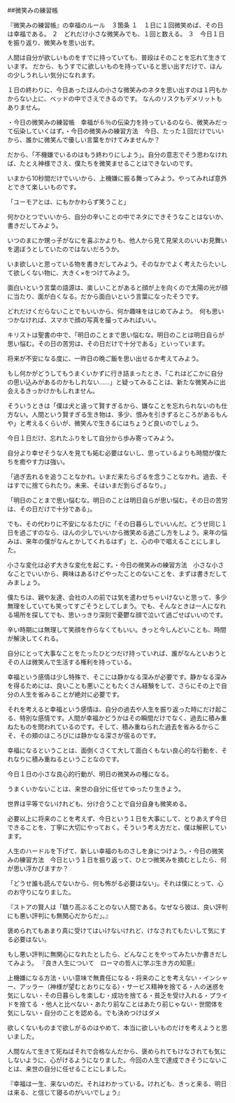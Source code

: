 
##微笑みの練習帳

『微笑みの練習帳』の幸福のルール　３箇条
１　１日に１回微笑めば、その日は幸福である。
２　どれだけ小さな微笑みでも、１回と数える。
３　今日１日を振り返り、微笑みを思い出す。

人間は自分が欲しいものをすでに持っていても、普段はそのことを忘れて生きています。
だから、もうすでに欲しいものを持っていると思い出すだけで、ほんの少しうれしい気分になれます。

１日の終わりに、今日あったほんの小さな微笑みのネタを思い出すのは１円もかからない上に、ベッドの中でさえできるのです。
なんのリスクもデメリットもありません。

・今日の微笑みの練習帳　幸福が６％の伝染力を持っているのなら、微笑みだって伝染していくはず。・今日の微笑みの練習方法　今日、たった１回だけでいいから、誰かに微笑んで優しい言葉をかけてみませんか？

だから、「不機嫌でいるのはもう終わりにしよう」。自分の意志でそう思わなければ、たとえ神様でさえ、僕たちを微笑ませることはできないのです。

いまから10秒間だけでいいから、上機嫌に振る舞ってみよう。やってみれば意外とできて楽しいものです。

「ユーモアとは、にもかかわらず笑うこと」

何かひとつでいいから、自分の辛いことの中でネタにできそうなことはないか、書きだしてみよう。

いつのまにか甥っ子がなにを喜ぶかよりも、他人から見て見栄えのいいお見舞いを選ぼうとしていたのではないだろうか。

いま欲しいと思っている物を書きだしてみよう。そのなかでよく考えたらたいして欲しくない物に、大きく×をつけてみよう。


面白いという言葉の語源は、楽しいことがあると顔が上を向くので太陽の光が顔に当たり、面が白くなる。だから面白いという言葉になったそうです。

どれだけくだらないことでもいいから、何か趣味をはじめてみよう。　何も思いつかなければ、スマホで顔の写真を撮ってみればいい。

キリストは聖書の中で、「明日のことまで思い悩むな。明日のことは明日自らが思い悩む。その日の苦労は、その日だけで十分である」といっています。

将来が不安になる度に、一昨日の晩ご飯を思い出せるか考えてみよう。

もし何かがどうしてもうまくいかずに行き詰まったとき、「これはどこかに自分の思い込みがあるのかもしれない……」と疑ってみることは、新たな微笑みに出会えるきっかけかもしれません。

そういうときは「僕は犬と違って賢すぎるから、嫌なことを忘れられないのも仕方ない。人間という賢すぎる生き物は、多少、恨みを引きずるところがあるもんや」と考えるくらいが、微笑んで生きるにはちょうど良いのでしょう。

今日１日だけ、忘れたふりをして自分から歩み寄ってみよう。

自分より幸せそうな人を見ても妬む必要はないし、思っているよりも時間が僕たちを癒やす力は強い。

「過ぎ去れるを追うことなかれ。いまだ来たらざるを念うことなかれ。過去、そはすでに捨てられたり。未来、そはいまだ到らざるなり。」

「明日のことまで思い悩むな。明日のことは明日自らが思い悩む。その日の苦労は、その日だけで十分である」。

でも、その代わりに不安になるたびに「その日暮らしでいいんだ。どうせ同じ１日を過ごすのなら、ほんの少しでいいから微笑める過ごし方をしよう。来年の悩みは、来年の僕がなんとかしてくれるはず」と、心の中で唱えることにしました。

小さな変化は必ず大きな変化を起こす。・今日の微笑みの練習方法　小さな小さなことでいいから、興味はあるけどやったことのないことを、まずは書きだしてみましょう。

僕たちは、親や友達、会社の人の前では気を遣わせちゃいけないと思って、多少無理をしていても笑ってすごそうとしてしまう。でも、そんなときは一人になれる場所を探してでも、思いっきり深刻で憂鬱な顔で泣いて過ごせばいいのです。

辛い時期には無理して笑顔を作らなくてもいい。きっと今しんどいことも、時間が解決してくれる。

自分にとって大事なことをたったひとつだけ持っていれば、誰がなんといおうとその人は微笑んで生活する権利を持っている。

幸福という感情は少し特殊で、そこには静かなる深みが必要です。静かなる深みを得るためには、良いことも悪いこともたくさん経験をして、さらにその上で自分の人生を省みることが絶対に必要です。

それを考えると幸福という感情は、自分の過去や人生を振り返った時にだけ起こる、特別な感情です。人間が幸福かどうかはその瞬間だけでなく、過去に積み重ねたものを問われているのです。そして、積み重ねられた過去を省みるからこそ、その頬のほころびには静かなる深さが宿るのです。

幸福になるということは、面倒くさくて大して面白くもない良心的な行動を、それなりに積み重ねるということなのです。

今日１日の小さな良心的行動が、明日の微笑みの種になる。

うまくいかないことは、来世の自分に任せてゆったり生きよう。

世界は平等でないけれども、分け合うことで自分自身も微笑める。

必要以上に将来のことを考えず、今日という１日を大事にして、とりあえず今日できることを、丁寧に大切にやっておく。そういう考え方だと、僕は解釈しています。

人生のハードルを下げて、新しい幸福のものさしを身につけよう。・今日の微笑みの練習方法　今日という１日を振り返って、ひとつ微笑みを摘むとしたら、何が思い浮かびますか？

「どうせ誰も読んでないから、何も怖がる必要はない」。それは僕にとって、心のお守りになりました。

『ストアの賢人は「驕り高ぶることのない人間である。なぜなら彼は、良い評判にも悪い評判にも無関心だからだ」。』

褒められてもあまり真に受けてはいけないけれど、けなされてもたいして気にする必要はない。

もし悪い評判に無関心になれたとしたら、どんなことをやってみたいか書きだしてみよう。
『良き人生について　ローマの哲人に学ぶ生き方の知恵』

上機嫌になる方法・いい意味で無責任になる・将来のことを考えない・インシャー、アッラー（神様が望むとおりになる）・サービス精神を捨てる・人の迷惑を気にしない・その日暮らしを楽しむ・成功を捨てる・貧乏を受け入れる・プライドを捨てる
・他人と比べない・あたり前なことはあたり前じゃない・世間体を気にしない・自分のことを認める。でも決めつけはダメ

欲しくないものまで欲しがるのはやめて、本当に欲しいものだけを考えようと思いました。

人間なんて生きて死ねばそれで合格なんだから、褒められてもけなされても気にしないように、心がけるようになりました。今回の人生で達成できそうにないことは、来世の自分に任せることにしました。

『幸福は一生、来ないのだ。それはわかっている。けれども、きっと来る、明日は来る、と信じて寝るのがいいでしょう』

